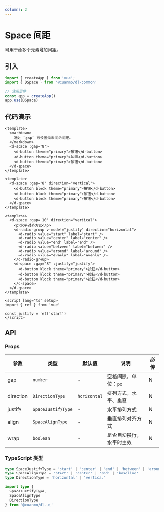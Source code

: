 ```yaml
---
columns: 2
---
```


# Space 间距

可用于给多个元素增加间距。

## 引入

```typescript
import { createApp } from 'vue';
import { DSpace } from '@xuanmo/dl-common'

// 注册组件
const app = createApp()
app.use(DSpace)
```

## 代码演示

```vue playground=2bl1idi title=水平方向
<template>
  <markdown>
    通过 `gap` 可设置元素间的间距。
  </markdown>
  <d-space :gap="8">
    <d-button theme="primary">按钮</d-button>
    <d-button theme="primary">按钮</d-button>
    <d-button theme="primary">按钮</d-button>
  </d-space>
</template>
```

```vue playground=3ica8m7 title=垂直方向
<template>
  <d-space :gap="8" direction="vertical">
    <d-button block theme="primary">按钮</d-button>
    <d-button block theme="primary">按钮</d-button>
    <d-button block theme="primary">按钮</d-button>
  </d-space>
</template>
```

```vue playground=389vma8
<template>
  <d-space :gap='10' direction="vertical">
    <p>水平对齐方式</p>
    <d-radio-group v-model="justify" direction="horizontal">
      <d-radio value="start" label="start" />
      <d-radio value="center" label="center" />
      <d-radio value="end" label="end" />
      <d-radio value="between" label="between" />
      <d-radio value="around" label="around" />
      <d-radio value="evenly" label="evenly" />
    </d-radio-group>
    <d-space :gap="8" :justify="justify">
      <d-button block theme="primary">按钮</d-button>
      <d-button block theme="primary">按钮</d-button>
      <d-button block theme="primary">按钮</d-button>
    </d-space>
  </d-space>
</template>

<script lang="ts" setup>
import { ref } from 'vue'

const justify = ref('start')
</script>
```

## API

### Props

|参数|类型|默认值|说明|必传|
|---|----|-----|---|----|
|gap|`number`|-|空格间隙，单位：`px`|N|
|direction|`DirectionType`|`horizontal`|排列方式，水平、垂直|N|
|justify|`SpaceJustifyType`|-|水平排列方式|N|
|align|`SpaceAlignType`|-|垂直排列对齐方式|N|
|wrap|`boolean`|-|是否自动换行，水平时生效|N|

### TypeScript 类型
```typescript
type SpaceJustifyType = 'start' | 'center' | 'end' | 'between' | 'around' | 'evenly'
type SpaceAlignType = 'start' | 'center' | 'end' | 'baseline'
type DirectionType = 'horizontal' | 'vertical'

import type {
  SpaceJustifyType,
  SpaceAlignType,
  DirectionType
} from '@xuanmo/dl-ui'
```
